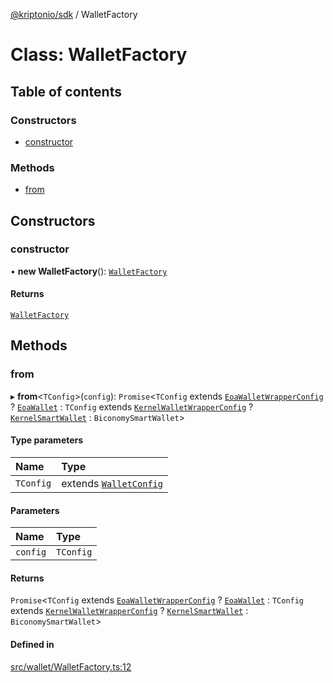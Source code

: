 [@kriptonio/sdk](../README.md) / WalletFactory

# Class: WalletFactory

## Table of contents

### Constructors

- [constructor](WalletFactory.md#constructor)

### Methods

- [from](WalletFactory.md#from)

## Constructors

### constructor

• **new WalletFactory**(): [`WalletFactory`](WalletFactory.md)

#### Returns

[`WalletFactory`](WalletFactory.md)

## Methods

### from

▸ **from**\<`TConfig`\>(`config`): `Promise`\<`TConfig` extends [`EoaWalletWrapperConfig`](../README.md#eoawalletwrapperconfig) ? [`EoaWallet`](EoaWallet.md) : `TConfig` extends [`KernelWalletWrapperConfig`](../README.md#kernelwalletwrapperconfig) ? [`KernelSmartWallet`](KernelSmartWallet.md) : `BiconomySmartWallet`\>

#### Type parameters

| Name | Type |
| :------ | :------ |
| `TConfig` | extends [`WalletConfig`](../README.md#walletconfig) |

#### Parameters

| Name | Type |
| :------ | :------ |
| `config` | `TConfig` |

#### Returns

`Promise`\<`TConfig` extends [`EoaWalletWrapperConfig`](../README.md#eoawalletwrapperconfig) ? [`EoaWallet`](EoaWallet.md) : `TConfig` extends [`KernelWalletWrapperConfig`](../README.md#kernelwalletwrapperconfig) ? [`KernelSmartWallet`](KernelSmartWallet.md) : `BiconomySmartWallet`\>

#### Defined in

[src/wallet/WalletFactory.ts:12](https://github.com/kriptonio/sdk/blob/d5dd03e/packages/sdk/src/wallet/WalletFactory.ts#L12)
